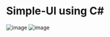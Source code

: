 # Simple-UI using C#

![image](https://user-images.githubusercontent.com/85172009/167155406-5a8e467d-a622-4787-aca0-45dee061e6ee.png)
![image](https://user-images.githubusercontent.com/85172009/167155457-a0cf74d6-5f29-424d-b349-2d6cc2dbae7a.png)
